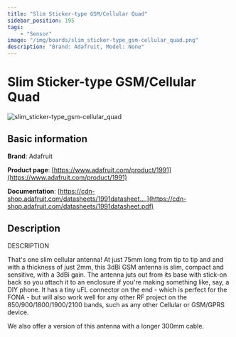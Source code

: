 ```yaml
---
title: "Slim Sticker-type GSM/Cellular Quad"
sidebar_position: 195
tags:
    - "Sensor"
image: "/img/boards/slim_sticker-type_gsm-cellular_quad.png"
description: "Brand: Adafruit, Model: None"
---
```

# Slim Sticker-type GSM/Cellular Quad

![slim_sticker-type_gsm-cellular_quad](/img/boards/slim_sticker-type_gsm-cellular_quad.png)

## Basic information

**Brand**: Adafruit

**Product page**: [https://www.adafruit.com/product/1991](https://www.adafruit.com/product/1991)

**Documentation**: [https://cdn-shop.adafruit.com/datasheets/1991datasheet....](https://cdn-shop.adafruit.com/datasheets/1991datasheet.pdf)

## Description

DESCRIPTION

That's one slim cellular antenna\! At just 75mm long from tip to tip and and with a thickness of just 2mm, this 3dBi GSM antenna is slim, compact and sensitive, with a 3dBi gain\.  The antenna juts out from its base with stick\-on back so you attach it to an enclosure if you're making something like, say, a DIY phone\.  It has a tiny uFL connector on the end \- which is perfect for the FONA \- but will also work well for any other RF project on the 850/900/1800/1900/2100 bands, such as any other Cellular or GSM/GPRS device\.



We also offer a version of this antenna with a longer 300mm cable\.

